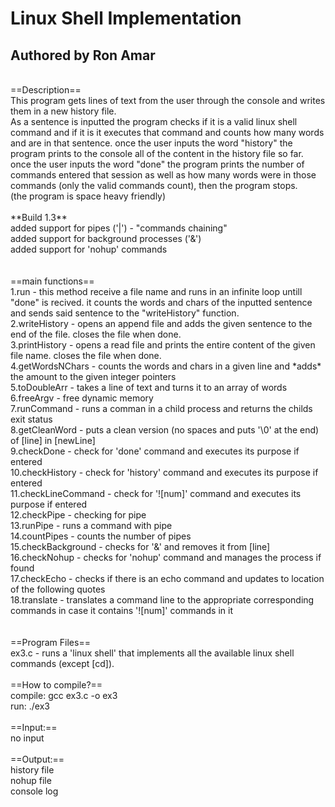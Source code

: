 # Linux Shell Implementation<br />
## Authored by Ron Amar<br />
<br />
==Description==<br />
This program gets lines of text from the user through the console and writes them in a new history file.<br />
As a sentence is inputted the program checks if it is a valid linux shell command and if it is it executes that command 
and counts how many words and are in that sentence.
once the user inputs the word "history" the program prints to the console all of the content in the history file so far.<br />
once the user inputs the word "done" the program prints the number of commands entered that session as well as how many words
were in those commands (only the valid commands count), then the program stops.<br />
(the program is space heavy friendly)<br />
<br />
**Build 1.3**<br />
added support for pipes ('|') - "commands chaining"<br />
added support for background processes ('&')<br />
added support for 'nohup' commands <br />
<br />
<br />
==main functions==<br />
1.run 		    - this method receive a file name and runs in an infinite loop untill "done" is recived. it counts the words and chars of the inputted sentence and sends said sentence to the "writeHistory" function. <br />
2.writeHistory 	    - opens an append file and adds the given sentence to the end of the file. closes the file when done. <br />
3.printHistory 	    - opens a read file and prints the entire content of the given file name. closes the file when done. <br />
4.getWordsNChars    - counts the words and chars in a given line and *adds* the amount to the given integer pointers <br />
5.toDoubleArr 	    - takes a line of text and turns it to an array of words <br />
6.freeArgv 	    - free dynamic memory <br />
7.runCommand 	    - runs a comman in a child process and returns the childs exit status <br />
8.getCleanWord 	    - puts a clean version (no spaces and puts '\0' at the end) of [line] in [newLine] <br />
9.checkDone 	    - check for 'done' command and executes its purpose if entered <br />
10.checkHistory     - check for 'history' command and executes its purpose if entered <br />
11.checkLineCommand - check for '![num]' command and executes its purpose if entered <br />
12.checkPipe 	    - checking for pipe <br />
13.runPipe 	    - runs a command with pipe <br />
14.countPipes 	    - counts the number of pipes <br />
15.checkBackground  - checks for '&' and removes it from [line] <br />
16.checkNohup 	    - checks for 'nohup' command and manages the process if found <br />
17.checkEcho 	    - checks if there is an echo command and updates to location of the following quotes <br />
18.translate 	    - translates a command line to the appropriate corresponding commands in case it contains '![num]' commands in it <br />
 <br />
 <br />
==Program Files== <br />
ex3.c - runs a 'linux shell' that implements all the available linux shell commands (except [cd]). <br />
 <br />
==How to compile?== <br />
compile: 	gcc ex3.c -o ex3 <br />
run: 	 	./ex3 <br />
 <br />
==Input:== <br />
no input <br />
 <br />
==Output:== <br />
history file <br />
nohup file <br />
console log <br />
